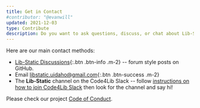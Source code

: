 ```yaml
---
title: Get in Contact
#contributor: "@evanwill"
updated: 2021-12-03
type: Contribute
description: Do you want to ask questions, discuss, or chat about Lib-Static?
---
```


Here are our main contact methods:

- [Lib-Static Discussions](https://github.com/lib-static/lib-static.github.io/discussions){:.btn .btn-info .m-2} -- forum style posts on GitHub.
- Email [libstatic.uidaho@gmail.com](mailto:libstatic.uidaho@gmail.com){:.btn .btn-success .m-2}
- The **Lib-Static** channel on the Code4Lib Slack -- follow [instructions on how to join Code4Lib Slack](https://code4lib.org/irc/#slack) then look for the channel and say hi!

Please check our project [Code of Conduct](https://github.com/lib-static/lib-static.github.io/blob/main/CODE_OF_CONDUCT.md).

